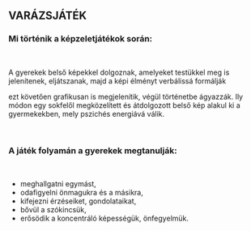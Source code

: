 ## VARÁZSJÁTÉK

### Mi történik a képzeletjátékok során:
&nbsp;

A gyerekek belső képekkel dolgoznak, amelyeket testükkel meg is jelenítenek, eljátszanak, majd a képi élményt verbálissá formálják
&nbsp;

ezt követően grafikusan is megjelenítik, végül történetbe ágyazzák. Ily módon egy sokfelől megközelített és átdolgozott belső kép alakul ki a gyermekekben, mely pszichés energiává válik.
&nbsp;

&nbsp;

### A játék folyamán a gyerekek megtanulják:
&nbsp;

- meghallgatni egymást,
- odafigyelni önmagukra és a másikra,
- kifejezni érzéseiket, gondolataikat,
- bővül a szókincsük,
- erősödik a koncentráló képességük, önfegyelmük.
&nbsp;

&nbsp;


